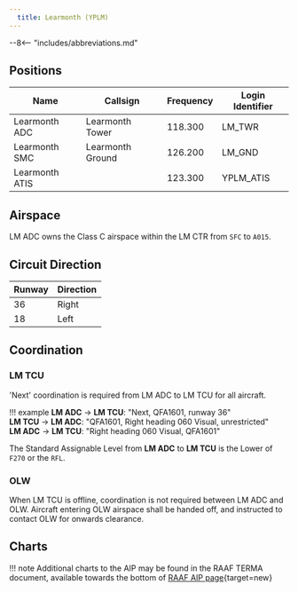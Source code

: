 ```yaml
---
  title: Learmonth (YPLM)
---
```


--8<-- "includes/abbreviations.md"

## Positions

| Name               | Callsign       | Frequency        | Login Identifier              |
| ------------------ | -------------- | ---------------- | --------------------------------------|
| Learmonth ADC    | Learmonth Tower  | 118.300         | LM_TWR        |
| Learmonth SMC    | Learmonth Ground  | 126.200      | LM_GND        |
| Learmonth ATIS    |   | 123.300         | YPLM_ATIS       |

## Airspace
LM ADC owns the Class C airspace within the LM CTR from `SFC` to `A015`.

## Circuit Direction

| Runway | Direction |
| ------ | ----------|
| 36     | Right  |
| 18     | Left |

## Coordination
### LM TCU
'Next' coordination is required from LM ADC to LM TCU for all aircraft.

!!! example
    <span class="hotline">**LM ADC** -> **LM TCU**</span>: "Next, QFA1601, runway 36"  
    <span class="hotline">**LM TCU** -> **LM ADC**</span>: "QFA1601, Right heading 060 Visual, unrestricted"  
    <span class="hotline">**LM ADC** -> **LM TCU**</span>: "Right heading 060 Visual, QFA1601"  

The Standard Assignable Level from  **LM ADC** to **LM TCU** is the Lower of `F270` or the `RFL`.

### OLW
When LM TCU is offline, coordination is not required between LM ADC and OLW. Aircraft entering OLW airspace shall be handed off, and instructed to contact OLW for onwards clearance.

## Charts
!!! note
    Additional charts to the AIP may be found in the RAAF TERMA document, available towards the bottom of [RAAF AIP page](https://ais-af.airforce.gov.au/australian-aip){target=new}